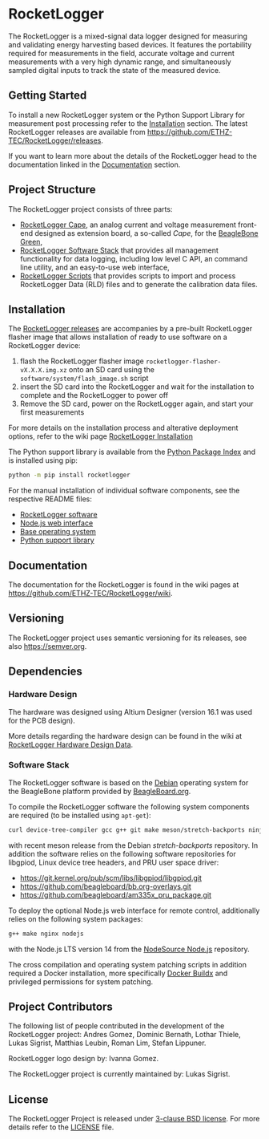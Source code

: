 # RocketLogger

The RocketLogger is a mixed-signal data logger designed for measuring and validating energy
harvesting based devices. It features the portability required for measurements in the field,
accurate voltage and current measurements with a very high dynamic range, and simultaneously
sampled digital inputs to track the state of the measured device.


## Getting Started

To install a new RocketLogger system or the Python Support Library for measurement post processing
refer to the [Installation](#installation) section. The latest RocketLogger releases are available
from <https://github.com/ETHZ-TEC/RocketLogger/releases>.

If you want to learn more about the details of the RocketLogger head to the documentation linked
in the [Documentation](#documentation) section.


## Project Structure

The RocketLogger project consists of three parts:
* [RocketLogger Cape](hardware), an analog current and voltage measurement front-end designed as
  extension board, a so-called *Cape*, for the [BeagleBone Green](https://beagleboard.org/green/),
* [RocketLogger Software Stack](software) that provides all management functionality for data
  logging, including low level C API, an command line utility, and an easy-to-use web interface,
* [RocketLogger Scripts](script) that provides scripts to import and process RocketLogger Data
  (RLD) files and to generate the calibration data files.


## Installation

The [RocketLogger releases](https://github.com/ETHZ-TEC/RocketLogger/releases) are accompanies by
a pre-built RocketLogger flasher image that allows installation of ready to use software on a
RocketLogger device:

1. flash the RocketLogger flasher image `rocketlogger-flasher-vX.X.X.img.xz` onto an SD card
   using the `software/system/flash_image.sh` script
2. insert the SD card into the RocketLogger and wait for the installation to complete and the
   RocketLogger to power off
3. Remove the SD card, power on the RocketLogger again, and start your first measurements

For more details on the installation process and alterative deployment options, refer to the
wiki page [RocketLogger Installation](https://github.com/ETHZ-TEC/RocketLogger/wiki/software)

The Python support library is available from the [Python Package Index](https://pypi.org) and 
is installed using pip:
```bash
python -m pip install rocketlogger
```

For the manual installation of individual software components, see the respective README files:
* [RocketLogger software](software/rocketlogger/README.md#installation)
* [Node.js web interface](software/node_server/README.md#installation)
* [Base operating system](software/system/README.md#installation)
* [Python support library](script/python/README.md#installation)


## Documentation

The documentation for the RocketLogger is found in the wiki pages at
<https://github.com/ETHZ-TEC/RocketLogger/wiki>.


## Versioning

The RocketLogger project uses semantic versioning for its releases, see also <https://semver.org>.


## Dependencies

### Hardware Design

The hardware was designed using Altium Designer (version 16.1 was used for the PCB design).

More details regarding the hardware design can be found in the wiki at
[RocketLogger Hardware Design Data](https://github.com/ETHZ-TEC/RocketLogger/wiki/design-data).


### Software Stack

The RocketLogger software is based on the [Debian](https://www.debian.org) operating system for
the BeagleBone platform provided by [BeagleBoard.org](https://beagleboard.org).

To compile the RocketLogger software the following system components are required (to be installed
using `apt-get`):

```bash
curl device-tree-compiler gcc g++ git make meson/stretch-backports ninja-build ntp pkg-config ti-pru-cgt-installer libi2c-dev libncurses5-dev libzmq3-dev
```
with recent meson release from the Debian *stretch-backports* repository.
In addition the software relies on the following software repositories for libgpiod, Linux device tree
headers, and PRU user space driver:
* <https://git.kernel.org/pub/scm/libs/libgpiod/libgpiod.git>
* <https://github.com/beagleboard/bb.org-overlays.git>
* <https://github.com/beagleboard/am335x_pru_package.git>

To deploy the optional Node.js web interface for remote control, additionally relies on the
following system packages:

```bash
g++ make nginx nodejs
```
with the Node.js LTS version 14 from the [NodeSource Node.js](https://github.com/nodesource/distributions#readme)
repository.

The cross compilation and operating system patching scripts in addition required a Docker
installation, more specifically [Docker Buildx](https://docs.docker.com/buildx/working-with-buildx/)
and privileged permissions for system patching.


## Project Contributors

The following list of people contributed in the development of the RocketLogger project:
Andres Gomez,
Dominic Bernath,
Lothar Thiele,
Lukas Sigrist,
Matthias Leubin,
Roman Lim,
Stefan Lippuner.

RocketLogger logo design by: Ivanna Gomez.

The RocketLogger project is currently maintained by: Lukas Sigrist.

## License

The RocketLogger Project is released under [3-clause BSD license](https://opensource.org/licenses/BSD-3-Clause).
For more details refer to the [LICENSE](LICENSE) file.
